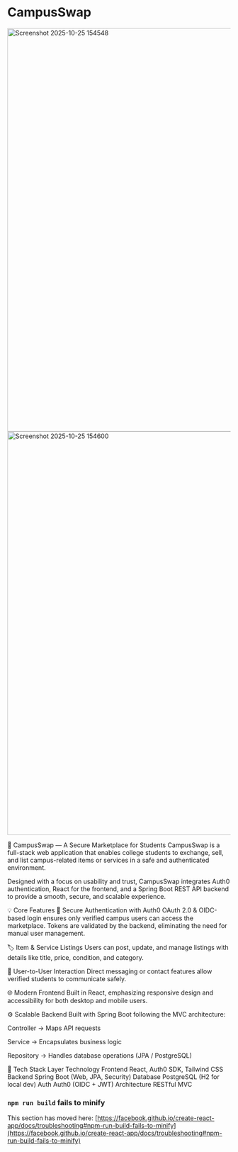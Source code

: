 # CampusSwap
<img width="1919" height="910" alt="Screenshot 2025-10-25 154548" src="https://github.com/user-attachments/assets/956ebce2-b58f-491f-8f6e-925384424b2d" />
<img width="1919" height="911" alt="Screenshot 2025-10-25 154600" src="https://github.com/user-attachments/assets/741b8028-651f-44ff-9c3a-ca8642eb93d1" />

🏫 CampusSwap — A Secure Marketplace for Students
CampusSwap is a full-stack web application that enables college students to exchange, sell, and list campus-related items or services in a safe and authenticated environment.

Designed with a focus on usability and trust, CampusSwap integrates Auth0 authentication, React for the frontend, and a Spring Boot REST API backend to provide a smooth, secure, and scalable experience.

💡 Core Features
🔐 Secure Authentication with Auth0
OAuth 2.0 & OIDC-based login ensures only verified campus users can access the marketplace. Tokens are validated by the backend, eliminating the need for manual user management.

🏷️ Item & Service Listings
Users can post, update, and manage listings with details like title, price, condition, and category.

💬 User-to-User Interaction
Direct messaging or contact features allow verified students to communicate safely.

🌐 Modern Frontend
Built in React, emphasizing responsive design and accessibility for both desktop and mobile users.

⚙️ Scalable Backend
Built with Spring Boot following the MVC architecture:

Controller → Maps API requests

Service → Encapsulates business logic

Repository → Handles database operations (JPA / PostgreSQL)

🧰 Tech Stack
Layer Technology Frontend React, Auth0 SDK, Tailwind CSS Backend Spring Boot (Web, JPA, Security) Database PostgreSQL (H2 for local dev) Auth Auth0 (OIDC + JWT) Architecture RESTful MVC

### `npm run build` fails to minify

This section has moved here: [https://facebook.github.io/create-react-app/docs/troubleshooting#npm-run-build-fails-to-minify](https://facebook.github.io/create-react-app/docs/troubleshooting#npm-run-build-fails-to-minify)

